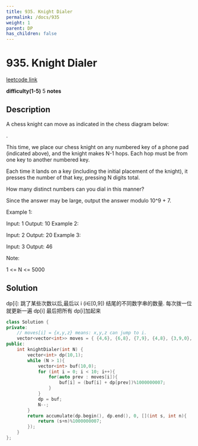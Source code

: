 ```yaml
---
title: 935. Knight Dialer
permalink: /docs/935
weight: 1
parent: DP
has_children: false
---
```

# 935. Knight Dialer
[leetcode link](https://leetcode.com/problems/knight-dialer/)

**difficulty(1-5)** 
5
**notes**   

## Description
A chess knight can move as indicated in the chess diagram below:

 .           

 

This time, we place our chess knight on any numbered key of a phone pad (indicated above), and the knight makes N-1 hops.  Each hop must be from one key to another numbered key.

Each time it lands on a key (including the initial placement of the knight), it presses the number of that key, pressing N digits total.

How many distinct numbers can you dial in this manner?

Since the answer may be large, output the answer modulo 10^9 + 7.

 

Example 1:

Input: 1
Output: 10
Example 2:

Input: 2
Output: 20
Example 3:

Input: 3
Output: 46
 

Note:

1 <= N <= 5000

## Solution
dp[i]: 跳了某些次数以后,最后以 i (i∈[0,9]) 结尾的不同数字串的数量.
每次拨一位就更新一遍 dp[i] 
最后把所有 dp[i]加起来

```c++
class Solution {
private:
    // moves[i] = {x,y,z} means: x,y,z can jump to i.
    vector<vector<int>> moves = { {4,6}, {6,8}, {7,9}, {4,8}, {3,9,0}, {}, {1,7,0}, {2,6}, {1,3}, {2,4} };
public:
    int knightDialer(int N) {
        vector<int> dp(10,1);
        while (N > 1){
            vector<int> buf(10,0);
            for (int i = 0; i < 10; i++){
                for(auto prev : moves[i]){
                    buf[i] = (buf[i] + dp[prev])%1000000007;
                }
            }
            dp = buf;
            N--;
        }
        return accumulate(dp.begin(), dp.end(), 0, [](int s, int n){
            return (s+n)%1000000007; 
        });
    }
};
```